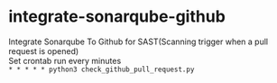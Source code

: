 # integrate-sonarqube-github
Integrate Sonarqube To Github for SAST(Scanning trigger when a pull request is opened)  
Set crontab run every minutes  
```* * * * * python3 check_github_pull_request.py```
